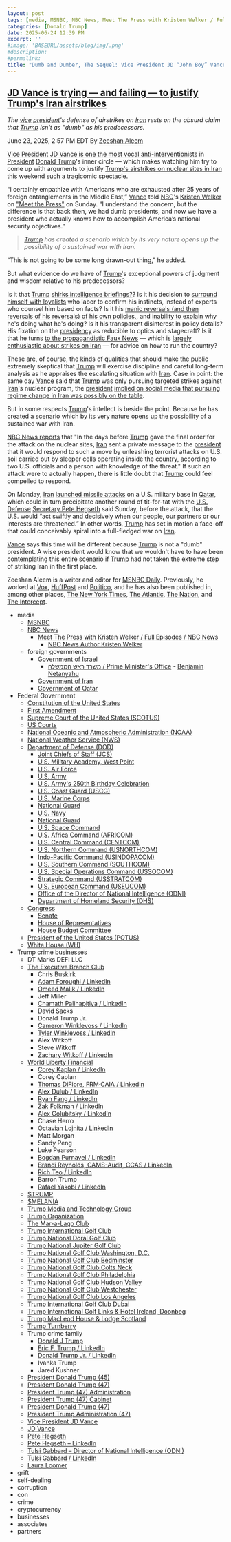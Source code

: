 ```yaml
---
layout: post
tags: [media, MSNBC, NBC News, Meet The Press with Kristen Welker / Full Episodes / NBC News, NBC News Author Kristen Welker, foreign governments, Government of Israel, משרד ראש הממשלה / Prime Minister’s Office, Benjamin Netanyahu, Government of Iran, Federal Government, Government of Qatar, Constitution of the United States, First Amendment, Supreme Court of the United States (SCOTUS), US Courts, National Oceanic and Atmospheric Administration (NOAA), National Weather Service (NWS), Department of Defense (DOD), Joint Chiefs of Staff (JCS), U.S. Military Academy West Point, U.S. Air Force, U.S. Army, U.S. Army’s 250th Birthday Celebration, U.S. Coast Guard (USCG), U.S. Marine Corps, National Guard, U.S. Navy, National Guard, U.S. Space Command, U.S. Africa Command (AFRICOM), U.S. Central Command (CENTCOM), U.S. Northern Command (USNORTHCOM), Indo-Pacific Command (USINDOPACOM), U.S. Southern Command (SOUTHCOM), U.S. Special Operations Command (USSOCOM), Strategic Command (USSTRATCOM), U.S. European Command (USEUCOM), Office of the Director of National Intelligence (ODNI), Department of Homeland Security (DHS), Congress, Senate, House of Representatives, House Budget Committee, President of the United States (POTUS), White House (WH), Trump crime businesses, DT Marks DEFI LLC, The Executive Branch Club, Chris Buskirk, Adam Foroughi / LinkedIn, Omeed Malik / LinkedIn, Jeff Miller, Chamath Palihapitiya / LinkedIn, David Sacks, Donald Trump Jr., Cameron Winklevoss / LinkedIn, Tyler Winklevoss / LinkedIn, Alex Witkoff, Steve Witkoff, Zachary Witkoff / LinkedIn, World Liberty Financial, Corey Kaplan / LinkedIn, Corey Caplan, Thomas DiFiore FRM·CAIA / LinkedIn, Alex Dulub / LinkedIn, Ryan Fang / LinkedIn, Zak Folkman / LinkedIn, Alex Golubitsky / LinkedIn, Chase Herro, Octavian Lojnita / LinkedIn, Matt Morgan, Sandy Peng, Luke Pearson, Bogdan Purnavel / LinkedIn, Brandi Reynolds CAMS-Audit CCAS / LinkedIn, Rich Teo / LinkedIn, Barron Trump, Rafael Yakobi / LinkedIn, $TRUMP, $MELANIA, Trump Media and Technology Group, Trump Organization, The Mar-a-Lago Club, Trump International Golf Club, Trump National Doral Golf Club, Trump National Jupiter Golf Club, Trump National Golf Club Washington D.C., Trump National Golf Club Bedminster, Trump National Golf Club Colts Neck, Trump National Golf Club Philadelphia, Trump National Golf Club Hudson Valley, Trump National Golf Club Westchester, Trump National Golf Club Los Angeles, Trump International Golf Club Dubai, Trump International Golf Links & Hotel Ireland Doonbeg, Trump MacLeod House & Lodge Scotland, Trump Turnberry, Trump crime family, Donald J Trump, Eric F. Trump / LinkedIn, Donald Trump Jr. / LinkedIn, Ivanka Trump, Jared Kushner, President Donald Trump (45), President Donald Trump (47), President Trump (47) Administration, President Trump (47) Cabinet, President Donald Trump (47), President Trump Administration (47), Vice President JD Vance, JD Vance, Pete Hegseth, Pete Hegseth – LinkedIn, Tulsi Gabbard – Director of National Intelligence (ODNI), Tulsi Gabbard / LinkedIn, Laura Loomer, grift, self-dealing, corruption, con, crime, cryptocurrency, businesses, associates, partners]
categories: [Donald Trump]
date: 2025-06-24 12:39 PM
excerpt: ''
#image: 'BASEURL/assets/blog/img/.png'
#description:
#permalink:
title: "Dumb and Dumber, The Sequel: Vice President JD “John Boy” Vance Is Dumber Than His President. Bless His Heart"
---
```



## [JD Vance is trying — and failing — to justify Trump's Iran airstrikes](https://www.msnbc.com/top-stories/latest/jd-vance-iran-dumb-presidents-trump-war-rcna214476)

*The [vice president](https://www.whitehouse.gov/administration/jd-vance/)'s defense of airstrikes on [Iran](https://irangov.ir/) rests on the absurd claim that [Trump](https://www.donaldjtrump.com/) isn't as "dumb" as his predecessors.*

June 23, 2025, 2:57 PM EDT
By [Zeeshan Aleem](https://www.msnbc.com/author/zeeshan-aleem-ncpn1235332)

[Vice President](https://www.whitehouse.gov/administration/jd-vance/) [JD Vance is one the most vocal anti-interventionists](https://www.nbcnews.com/politics/jd-vance/iran-vance-intervention-skeptic-role-salesman-rcna214345) in [President](https://www.whitehouse.gov/) [Donald Trump](https://www.donaldjtrump.com/)'s inner circle — which makes watching him try to come up with arguments to justify [Trump's airstrikes on nuclear sites in Iran](https://www.msnbc.com/top-stories/latest/us-bombs-iran-nuclear-sites-trump-rcna214311) this weekend such a tragicomic spectacle.

“I certainly empathize with Americans who are exhausted after 25 years of foreign entanglements in the Middle East,” [Vance](https://www.whitehouse.gov/administration/jd-vance/) told [NBC](https://www.nbcnews.com/)'s [Kristen Welker](https://www.nbcnews.com/author/kristen-welker-ncpn6396) on ["Meet the Press"](https://www.nbcnews.com/meet-the-press-full-episodes) on Sunday. “I understand the concern, but the difference is that back then, we had dumb presidents, and now we have a president who actually knows how to accomplish America’s national security objectives.”

> *[Trump](https://www.donaldjtrump.com/) has created a scenario which by its very nature opens up the possibility of a sustained war with Iran.*

“This is not going to be some long drawn-out thing," he added.

But what evidence do we have of [Trump](https://www.donaldjtrump.com/)'s exceptional powers of judgment and wisdom relative to his predecessors?

Is it that [Trump](https://www.donaldjtrump.com/) [shirks intelligence briefings?](https://www.politico.com/news/2025/05/09/trump-intelligence-briefing-frequency-00338946)? Is it his decision to [surround himself with loyalists](https://www.msnbc.com/opinion/msnbc-opinion/trump-iran-israel-war-hegseth-gabbard-loomer-bannon-rcna214170) who labor to confirm his instincts, instead of experts who counsel him based on facts? Is it his [manic reversals (and then reversals of his reversals) of his own policies,](https://www.msnbc.com/top-stories/latest/trump-tariffs-relief-farmers-automakers-economy-rcna203935), and [inability to explain](https://www.cnn.com/2025/04/23/business/endgame-trumps-tariffs) why he's doing what he's doing? Is it his transparent disinterest in policy details? His fixation on the [presidency](https://www.whitehouse.gov/) as reducible to optics and stagecraft? Is it that he turns [to the propagandistic Faux News](https://www.vox.com/2017/8/7/16083122/breakfast-club-fox-and-friends) — which is [largely enthusiastic about strikes on Iran](https://www.mediamatters.org/fox-news/trumps-fox-news-obsession-driving-us-toward-war-iran) — for advice on how to run the country?

These are, of course, the kinds of qualities that should make the public extremely skeptical that [Trump](https://www.donaldjtrump.com/) will exercise discipline and careful long-term analysis as he appraises the escalating situation with [Iran](https://irangov.ir/). Case in point: the same day [Vance](https://www.whitehouse.gov/administration/jd-vance/) said that [Trump](https://www.donaldjtrump.com/) was only pursuing targeted strikes against [Iran](https://irangov.ir/)'s nuclear program, the [president](https://www.whitehouse.gov/) [implied on social media that pursuing regime change in Iran was possibly on the table](https://www.reuters.com/world/middle-east/us-strikes-against-iran-nuclear-facilities-incredible-overwhelming-success-2025-06-22/).

But in some respects [Trump](https://www.donaldjtrump.com/)'s intellect is beside the point. Because he has created a scenario which by its very nature opens up the possibility of a sustained war with Iran.

[NBC News reports](https://www.nbcnews.com/world/iran/iran-trump-nuclear-israel-bombing-what-next-rcna214328) that "In the days before [Trump](https://www.donaldjtrump.com/) gave the final order for the attack on the nuclear sites, [Iran](https://irangov.ir/) sent a private message to the [president](https://www.whitehouse.gov/) that it would respond to such a move by unleashing terrorist attacks on U.S. soil carried out by sleeper cells operating inside the country, according to two U.S. officials and a person with knowledge of the threat." If such an attack were to actually happen, there is little doubt that [Trump](https://www.donaldjtrump.com/) could feel compelled to respond.

On Monday, [Iran](https://irangov.ir/) [launched missile attacks](https://www.nbcnews.com/world/middle-east/live-blog/live-updates-iran-top-diplomat-meets-putin-us-braces-retaliation-rcna214428/rcrd83359?canonicalCard=true) on a U.S. military base in [Qatar](https://hukoomi.gov.qa/), which could in turn precipitate another round of tit-for-tat with the [U.S. Defense](https://www.defense.gov/) [Secretary Pete Hegseth](https://www.defense.gov/About/Biographies/Biography/Article/4040890/hon-pete-hegseth/) said Sunday, before the attack, that the U.S. would “act swiftly and decisively when our people, our partners or our interests are threatened.” In other words, [Trump](https://www.donaldjtrump.com/) has set in motion a face-off that could conceivably spiral into a full-fledged war on [Iran](https://irangov.ir/).

[Vance](https://www.whitehouse.gov/administration/jd-vance/) says this time will be different because [Trump](https://www.donaldjtrump.com/) is not a "dumb" president. A wise president would know that we wouldn't have to have been contemplating this entire scenario if [Trump](https://www.donaldjtrump.com/) had not taken the extreme step of striking Iran in the first place. 

Zeeshan Aleem is a writer and editor for [MSNBC Daily](https://www.msnbc.com/). Previously, he worked at [Vox](https://www.vox.com/), [HuffPost](https://www.huffpost.com/) and [Politico](https://www.politico.com/), and he has also been published in, among other places, [The New York Times](https://www.nytimes.com/), [The Atlantic](https://www.theatlantic.com/), [The Nation](https://www.thenation.com/), and [The Intercept](https://theintercept.com/).

- media
    - [MSNBC](https://www.msnbc.com/)
    - [NBC News](https://www.nbcnews.com/)
        - [Meet The Press with Kristen Welker / Full Episodes / NBC News](https://www.nbcnews.com/meet-the-press-full-episodes)
            - [NBC News Author Kristen Welker](https://www.nbcnews.com/author/kristen-welker-ncpn6396)
    - foreign governments 
        - [Government of Israel](https://www.gov.il/)
            - [משרד ראש הממשלה / Prime Minister's Office](https://www.gov.il/he/departments/prime_ministers_office/govil-landing-page)
                    - [Benjamin Netanyahu](https://www.netanyahu.org.il/)
        - [Government of Iran](https://irangov.ir/)
        - [Government of Qatar](https://hukoomi.gov.qa/)
- Federal Government 
    - [Constitution of the United States](https://constitution.congress.gov/)
    - [First Amendment](https://constitution.congress.gov/constitution/amendment-1/)
    - [Supreme Court of the United States (SCOTUS)](https://www.supremecourt.gov/)
    - [US Courts](https://www.uscourts.gov/)
    - [National Oceanic and Atmospheric Administration (NOAA)](https://www.noaa.gov/)
    - [National Weather Service (NWS)](https://www.weather.gov/)
    - [Department of Defense (DOD)](https://www.defense.gov/)
        - [Joint Chiefs of Staff (JCS)](https://www.jcs.mil/)
        - [U.S. Military Academy, West Point](https://www.westpoint.edu/)
        - [U.S. Air Force](https://www.af.mil/)
        - [U.S. Army](https://www.army.mil/)
        - [U.S. Army's 250th Birthday Celebration](https://www.army.mil/1775/)
        - [U.S. Coast Guard (USCG)](https://www.uscg.mil/)
        - [U.S. Marine Corps](https://www.marines.mil/)
        - [National Guard](https://www.nationalguard.mil/)
        - [U.S. Navy](https://www.navy.mil/)
        - [National Guard](https://www.nationalguard.mil/)
        - [U.S. Space Command](https://www.spacecom.mil/)
        - [U.S. Africa Command (AFRICOM)](https://www.africom.mil/)
        - [U.S. Central Command (CENTCOM)](https://www.centcom.mil/)
        - [U.S. Northern Command (USNORTHCOM)](https://www.northcom.mil/)
        - [Indo-Pacific Command (USINDOPACOM)](https://www.pacom.mil/)
        - [U.S. Southern Command (SOUTHCOM)](http://www.southcom.mil/)
        - [U.S. Special Operations Command (USSOCOM)](https://www.socom.mil/)
        - [Strategic Command (USSTRATCOM)](http://www.stratcom.mil/)
        - [U.S. European Command (USEUCOM)](https://www.eucom.mil/)
        - [Office of the Director of National Intelligence (ODNI)](https://www.odni.gov/)
        - [Department of Homeland Security (DHS)](https://www.dhs.gov/)
    - [Congress](https;//www.congress.gov/)
        - [Senate](https://www.senate.gov/)
        - [House of Representatives](https://www.house.gov/)
        - [House Budget Committee ](https://budget.house.gov/)
    - [President of the United States (POTUS)](https://www.whitehouse.gov/)
    - [White House (WH)](https://www.whitehouse.gov/)
- Trump crime businesses
    - DT Marks DEFI LLC
    - [The Executive Branch Club](https://www.theexecutivebranchclub.com/)
        - Chris Buskirk
        - [Adam Foroughi / LinkedIn](https://www.linkedin.com/in/adamforoughi/)
        - [Omeed Malik / LinkedIn](https://www.linkedin.com/in/omeed-malik-b483b1186/)
        - Jeff Miller
        - [Chamath Palihapitiya / LinkedIn](https://www.linkedin.com/in/chamath/)
        - David Sacks
        - Donald Trump Jr.
        - [Cameron Winklevoss / LinkedIn](https://www.linkedin.com/in/winklevoss/)
        - [Tyler Winklevoss / LinkedIn](https://www.linkedin.com/in/tylerwinklevoss/)
        - Alex Witkoff
        - Steve Witkoff
        - [Zachary Witkoff / LinkedIn](https://www.linkedin.com/in/zachary-witkoff-038a4143/)
    - [World Liberty Financial](https://worldlibertyfinancial.com/)
        - [Corey Kaplan / LinkedIn](https://www.linkedin.com/in/coreykaplan/)
        - Corey Caplan
        - [Thomas DiFiore, FRM·CAIA / LinkedIn](https://www.linkedin.com/in/thomasdifiore42/)
        - [Alex Dulub / LinkedIn](https://www.linkedin.com/in/alexei-dulub/)
        - [Ryan Fang / LinkedIn](https://www.linkedin.com/in/ryan-fang-245011a2/)
        - [Zak Folkman / LinkedIn](https://www.linkedin.com/in/zak-folkman-0300669a/)
        - [Alex Golubitsky / LinkedIn](https://www.linkedin.com/in/alexgolubitsky/)
        - Chase Herro
        - [Octavian Lojnita / LinkedIn](https://www.linkedin.com/in/octavian-lojnita/)
        - Matt Morgan
        - Sandy Peng
        - Luke Pearson
        - [Bogdan Purnavel / LinkedIn](https://www.linkedin.com/in/bogdan-purnavel-73b05a14b/)
        - [Brandi Reynolds, CAMS-Audit, CCAS / LinkedIn](https://www.linkedin.com/in/brandi-reynolds-cams-audit-ccas-64b8aa53/)
        - [Rich Teo / LinkedIn](https://www.linkedin.com/in/richteo/)
        - Barron Trump
        - [Rafael Yakobi / LinkedIn](https://www.linkedin.com/in/rafaelyakobi/)
    - [$TRUMP](https://gettrumpmemes.com/)
    - [$MELANIA](https://melaniameme.com/)
    - [Trump Media and Technology Group](https://tmtgcorp.com/)
    - [Trump Organization](https://www.trump.com/)
    - [The Mar-a-Lago Club](https://www.maralagoclub.com/)
    - [Trump International Golf Club](https://www.trumpinternationalpalmbeaches.com/)
    - [Trump National Doral Golf Club](https://www.trumpgolfdoral.com/)
    - [Trump National Jupiter Golf Club](https://www.trumpnationaljupiter.com/)
    - [Trump National Golf Club Washington, D.C.](https://www.trumpnationaldc.com/)
    - [Trump National Golf Club Bedminster](https://www.trumpnationalbedminster.com/)
    - [Trump National Golf Club Colts Neck](https://www.trumpcoltsneck.com/)
    - [Trump National Golf Club Philadelphia](https://www.trumpnationalphiladelphia.com/)
    - [Trump National Golf Club Hudson Valley](https://www.trumpnationalhudsonvalley.com/)
    - [Trump National Golf Club Westchester](https://www.trumpnationalwestchester.com/)
    - [Trump National Golf Club Los Angeles](https://www.trumpnationallosangeles.com/)
    - [Trump International Golf Club Dubai](https://www.trumpgolfdubai.com/)
    - [Trump International Golf Links & Hotel Ireland, Doonbeg](https://www.trumpgolfireland.com/)
    - [Trump MacLeod House & Lodge Scotland](https://www.trumphotels.com/macleod-house)
    - [Trump Turnberry](https://www.turnberry.co.uk/)
    - Trump crime family
        - [Donald J Trump](https://www.donaldjtrump.com/)
        - [Eric F. Trump / LinkedIn](https://www.linkedin.com/in/erictrump/)
        - [Donald Trump Jr. / LinkedIn](https://www.linkedin.com/in/donald-trump-jr-4454b862/)
        - Ivanka Trump
        - Jared Kushner
     - [President Donald Trump (45)](https://trumpwhitehouse.archives.gov/)
    - [President Donald Trump (47)](https://www.whitehouse.gov/administration/donald-j-trump/)
    - [President Trump (47) Administration](https://www.whitehouse.gov/administration/)
    - [President Trump (47) Cabinet](https://www.whitehouse.gov/administration/the-cabinet/)
    - [President Donald Trump (47)](https://www.whitehouse.gov/administration/donald-j-trump/)
    - [President Trump Administration (47)](https://www.whitehouse.gov/administration/)
    - [Vice President JD Vance](https://www.whitehouse.gov/administration/jd-vance/)
    - [JD Vance](https://www.linkedin.com/in/jd-vance-770a9047/)
    - [Pete Hegseth](https://www.defense.gov/About/Biographies/Biography/Article/4040890/hon-pete-hegseth/)
    - [Pete Hegseth – LinkedIn](https://www.linkedin.com/in/petehegseth/)
    - [Tulsi Gabbard – Director of National Intelligence (ODNI)](https://www.odni.gov/index.php/who-we-are/leadership/director-of-national-intelligence)
    - [Tulsi Gabbard / LinkedIn](https://www.linkedin.com/in/tulsigabbard/)
    - [Laura Loomer](https://loomered.com/)
- grift
- self-dealing
- corruption
- con
- crime
- cryptocurrency 
- businesses
- associates
- partners
